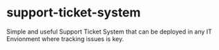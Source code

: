 # support-ticket-system
Simple and useful Support Ticket System that can be deployed in any IT Envionment where tracking issues is key.
